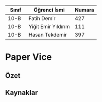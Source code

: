 
Sınıf | Öğrenci İsmi  | Numara
-------|----------------|--------
10-B   | Fatih Demir | 427
10-B   | Yiğit Emir Yıldırım | 111
10-B   | Hasan Tekdemir | 397

# Paper Vice
## Özet

## Kaynaklar
